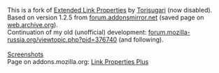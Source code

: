 This is a fork of <a href="https://addons.mozilla.org/firefox/addon/extended-link-properties/">Extended Link Properties</a> by <a href="https://addons.mozilla.org/user/22/">Torisugari</a> (now disabled).
<br>Based on version 1.2.5 from <a href="http://forum.addonsmirror.net/index.php?showtopic=6594">forum.addonsmirror.net</a> (saved page on <a href="http://web.archive.org/web/20110811234800/http://forum.addonsmirror.net/index.php?showtopic=6594">web.archive.org</a>).
<br>Continuation of my old (unofficial) development: <a href="https://forum.mozilla-russia.org/viewtopic.php?pid=376740#p376740">forum.mozilla-russia.org/viewtopic.php?pid=376740</a> (and following).
<br>
<br><a href="https://github.com/Infocatcher/Link_Properties_Plus/blob/master/screenshots/README.md">Screenshots</a>
<br>Page on addons.mozilla.org: <a href="https://addons.mozilla.org/addon/link-properties-plus/">Link Properties Plus</a>